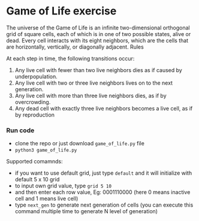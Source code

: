 # Game of Life exercise

The universe of the Game of Life is an infinite two-dimensional orthogonal grid of square cells, each of which is in one of two possible states, alive or dead. Every cell interacts with its eight neighbors, which are the cells that are horizontally, vertically, or diagonally adjacent.
Rules

At each step in time, the following transitions occur:
1. Any live cell with fewer than two live neighbors dies as if caused by underpopulation.
2. Any live cell with two or three live neighbors lives on to the next generation.
3. Any live cell with more than three live neighbors dies, as if by overcrowding.
4. Any dead cell with exactly three live neighbors becomes a live cell, as if by reproduction

### Run code
  - clone the repo or just download `game_of_life.py` file
  - `python3 game_of_life.py`

Supported comamnds:
  - if you want to use default grid, just type `default` and it will initialize with default 5 x 10 grid
  - to input own grid value, type `grid 5 10`
  - and then enter each row value, Eg: 0001110000 (here 0 means inactive cell and 1 means live cell)
  - type `next_gen` to generate next generation of cells (you can execute this command multiple time to generate N level of generation)
